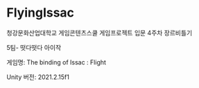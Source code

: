 # FlyingIssac

청강문화산업대학교 게임콘텐츠스쿨 게임프로젝트 입문 4주차 장르비틀기

5팀- 떳다떳다 아이작

게임명: The binding of Issac : Flight

Unity 버전: 2021.2.15f1
